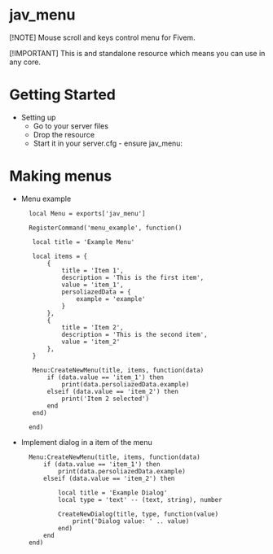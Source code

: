 # jav_menu

[!NOTE]
Mouse scroll and keys control menu for Fivem.

[!IMPORTANT]
This is and standalone resource which means you can use in any core.

# Getting Started

* Setting up
    * Go to your server files
    * Drop the resource
    * Start it in your server.cfg - ensure jav_menu:

# Making menus

   * Menu example

    
           local Menu = exports['jav_menu']

           RegisterCommand('menu_example', function()
        
            local title = 'Example Menu'
        
            local items = {
                {
                    title = 'Item 1',
                    description = 'This is the first item',
                    value = 'item_1',
                    persoliazedData = {
                        example = 'example'
                    }
                },
                {
                    title = 'Item 2',
                    description = 'This is the second item',
                    value = 'item_2'
                },
            }
        
            Menu:CreateNewMenu(title, items, function(data)
                if (data.value == 'item_1') then
                    print(data.persoliazedData.example)
                elseif (data.value == 'item_2') then
                    print('Item 2 selected')
                end
            end)
        
           end)
      
      
    

   * Implement dialog in a item of the menu

    
           Menu:CreateNewMenu(title, items, function(data)
               if (data.value == 'item_1') then
                   print(data.persoliazedData.example)
               elseif (data.value == 'item_2') then
       
                   local title = 'Example Dialog'
                   local type = 'text' -- (text, string), number
       
                   CreateNewDialog(title, type, function(value)
                       print('Dialog value: ' .. value)
                   end)
               end
           end)
    
